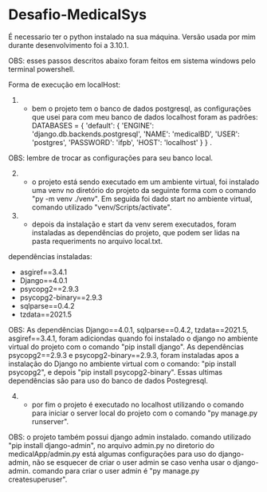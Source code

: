 # Desafio-MedicalSys

É necessario ter o python instalado na sua máquina. Versão usada por mim durante desenvolvimento foi a 3.10.1.

OBS: esses passos descritos abaixo foram feitos em sistema windows pelo terminal powershell. 

Forma de execução em localHost:

1) - bem o projeto tem o banco de dados postgresql, as configurações que usei para com meu banco de dados localhost foram as padrões:
DATABASES = {
    'default': {
        'ENGINE': 'django.db.backends.postgresql',
        'NAME': 'medicalBD',
        'USER': 'postgres',
        'PASSWORD': 'ifpb',
        'HOST': 'localhost'
    }
}
.

OBS: lembre de trocar as configurações para seu banco local.

2) - o projeto está sendo executado em um ambiente virtual, foi instalado  uma venv no diretório do projeto da seguinte forma com o comando "py -m venv ./venv". Em seguida foi dado start no ambiente virtual, comando utilizado "venv/Scripts/activate".

3) - depois da instalação e start da venv serem executados, foram instaladas as dependências do projeto, que podem ser lidas na pasta requeriments no arquivo local.txt.

dependências instaladas:
- asgiref==3.4.1
- Django==4.0.1
- psycopg2==2.9.3
- psycopg2-binary==2.9.3
- sqlparse==0.4.2
- tzdata==2021.5

OBS: As dependências Django==4.0.1, sqlparse==0.4.2, tzdata==2021.5, asgiref==3.4.1, foram adiciondas quando foi instalado o django no ambiente virtual do projeto
com o comando "pip install django". As dependências psycopg2==2.9.3 e psycopg2-binary==2.9.3, foram instaladas apos a instalação do Django no ambiente virtual
com o comando: "pip install psycopg2", e depois "pip install psycopg2-binary". Essas ultimas dependências são para uso do banco de dados Postegresql.

4) - por fim o projeto é executado no localhost utilizando o comando para iniciar o server local do projeto com o comando "py manage.py runserver".

OBS: o projeto também possui django admin instalado. comando utilizado "pip install django-admin", no arquivo admin.py no diretorio do medicalApp/admin.py
está algumas configurações para uso do django-admin, não se esquecer de criar o user admin se caso venha usar o django-admin.
comando para criar o user admin é "py manage.py createsuperuser".
